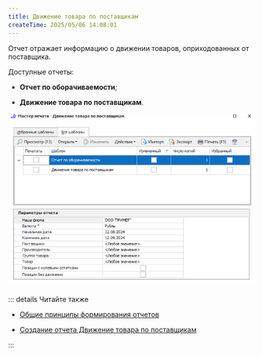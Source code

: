 ```yaml
---
title: Движение товара по поставщикам
createTime: 2025/05/06 14:08:01
---
```

Отчет отражает информацию о движении товаров, оприходованных от поставщика.

Доступные отчеты:

- **Отчет по оборачиваемости**;

- **Движение товара по поставщикам**.

![](../../../assets/specification/dvizhenie_tovara_po_postavshchikam_1.png)

::: details Читайте также

- [Общие принципы формирования отчетов](../obshchie_printsipy_formirovaniya_otchetov.md)

- [Создание отчета Движение товара по поставщикам](../../../work/otchety/po_postavshchikam/dvizhenie_tovara/dvizhenie_tovara_postav.md)

:::